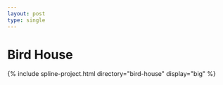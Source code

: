 ```yaml
---
layout: post
type: single
---
```


# Bird House

{% include spline-project.html directory="bird-house" display="big" %}
